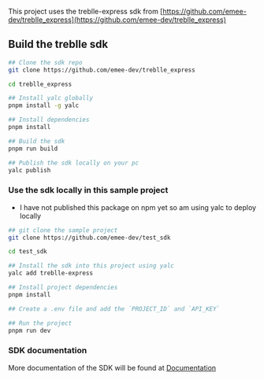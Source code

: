 This project uses the treblle-express sdk from [https://github.com/emee-dev/treblle_express](https://github.com/emee-dev/treblle_express) 

## Build the treblle sdk

```bash
## Clone the sdk repo
git clone https://github.com/emee-dev/treblle_express

cd treblle_express

## Install yalc globally
pnpm install -g yalc

## Install dependencies
pnpm install

## Build the sdk
pnpm run build

## Publish the sdk locally on your pc
yalc publish
```

### Use the sdk locally in this sample project
- I have not published this package on npm yet so am using yalc to deploy locally

```bash
## git clone the sample project
git clone https://github.com/emee-dev/test_sdk

cd test_sdk

## Install the sdk into this project using yalc
yalc add treblle-express

## Install project dependencies
pnpm install

## Create a .env file and add the `PROJECT_ID` and `API_KEY`

## Run the project
pnpm run dev
```

### SDK documentation 
More documentation of the SDK will be found at [Documentation](https://treblle-express-docs.vercel.app/)

